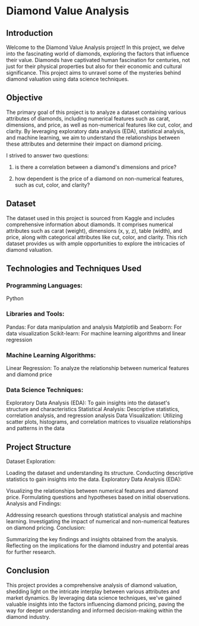 # Diamond Value Analysis
## Introduction
Welcome to the Diamond Value Analysis project! In this project, we delve into the fascinating world of diamonds, exploring the factors that influence their value. Diamonds have captivated human fascination for centuries, not just for their physical properties but also for their economic and cultural significance. This project aims to unravel some of the mysteries behind diamond valuation using data science techniques.

## Objective
The primary goal of this project is to analyze a dataset containing various attributes of diamonds, including numerical features such as carat, dimensions, and price, as well as non-numerical features like cut, color, and clarity. By leveraging exploratory data analysis (EDA), statistical analysis, and machine learning, we aim to understand the relationships between these attributes and determine their impact on diamond pricing.

I strived to answer two questions:

1) is there a correlation between a diamond's dimensions and price?

2) how dependent is the price of a diamond on non-numerical features, such as cut, color, and clarity?

## Dataset
The dataset used in this project is sourced from Kaggle and includes comprehensive information about diamonds. It comprises numerical attributes such as carat (weight), dimensions (x, y, z), table (width), and price, along with categorical attributes like cut, color, and clarity. This rich dataset provides us with ample opportunities to explore the intricacies of diamond valuation.

## Technologies and Techniques Used
### Programming Languages:
Python
### Libraries and Tools:
Pandas: For data manipulation and analysis
Matplotlib and Seaborn: For data visualization
Scikit-learn: For machine learning algorithms and linear regression
### Machine Learning Algorithms:
Linear Regression: To analyze the relationship between numerical features and diamond price
### Data Science Techniques:
Exploratory Data Analysis (EDA): To gain insights into the dataset's structure and characteristics
Statistical Analysis: Descriptive statistics, correlation analysis, and regression analysis
Data Visualization: Utilizing scatter plots, histograms, and correlation matrices to visualize relationships and patterns in the data

## Project Structure
Dataset Exploration:

Loading the dataset and understanding its structure.
Conducting descriptive statistics to gain insights into the data.
Exploratory Data Analysis (EDA):

Visualizing the relationships between numerical features and diamond price.
Formulating questions and hypotheses based on initial observations.
Analysis and Findings:

Addressing research questions through statistical analysis and machine learning.
Investigating the impact of numerical and non-numerical features on diamond pricing.
Conclusion:

Summarizing the key findings and insights obtained from the analysis.
Reflecting on the implications for the diamond industry and potential areas for further research.

## Conclusion
This project provides a comprehensive analysis of diamond valuation, shedding light on the intricate interplay between various attributes and market dynamics. By leveraging data science techniques, we've gained valuable insights into the factors influencing diamond pricing, paving the way for deeper understanding and informed decision-making within the diamond industry.
